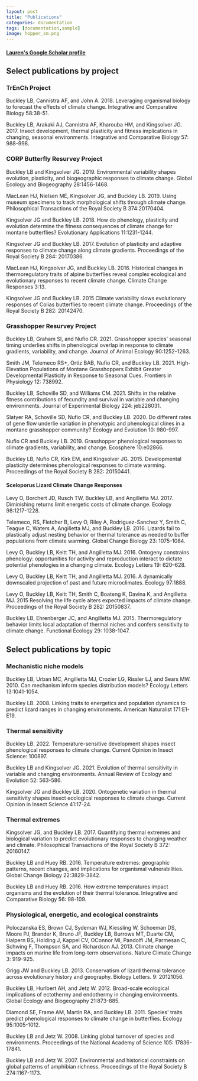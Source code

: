 ```yaml
---
layout: post
title: "Publications"
categories: documentation
tags: [documentation,sample]
image: hopper_sm.png
---
```


#### [Lauren's Google Scholar profile](https://scholar.google.com/citations?user=Iik-8q8AAAAJ)

## Select publications by project
### TrEnCh Project
Buckley LB, Cannistra AF, and John A. 2018. Leveraging organismal biology to forecast the effects of climate change. Integrative and Comparative Biology 58:38-51. 

Buckley LB, Arakaki AJ, Cannistra AF, Kharouba HM, and Kingsolver JG. 2017. Insect development, thermal plasticity and fitness implications in changing, seasonal environments. Integrative and Comparative Biology 57: 988-998.

### CORP Butterfly Resurvey Project
Buckley LB and Kingsolver JG. 2019. Environmental variability shapes evolution, plasticity, and biogeographic responses to climate change. Global Ecology and Biogeography 28:1456-1468.

MacLean HJ, Nielsen ME, Kingsolver JG, and Buckley LB. 2019. Using museum specimens to track morphological shifts through climate change. Philosophical Transactions of the Royal Society B 374:20170404.

Kingsolver JG and Buckley LB. 2018.  How do phenology, plasticity and evolution determine the fitness consequences of climate change for montane butterflies? Evolutionary Applications 11:1231-1244.

Kingsolver JG and Buckley LB. 2017. Evolution of plasticity and adaptive responses to climate change along climate gradients. Proceedings of the Royal Society B 284: 20170386.

MacLean HJ, Kingsolver JG, and Buckley LB. 2016. Historical changes in thermoregulatory traits of alpine butterflies reveal complex ecological and evolutionary responses to recent climate change. Climate Change Responses 3:13.

Kingsolver JG and Buckley LB. 2015 Climate variability slows evolutionary responses of Colias butterflies to recent climate change. Proceedings of the Royal Society B 282: 20142470.

### Grasshopper Resurvey Project
Buckley LB, Graham SI, and Nufio CR. 2021. Grasshopper species’ seasonal timing underlies shifts in phenological overlap in response to climate gradients, variability, and change. Journal of Animal Ecology 90:1252-1263.

Smith JM, Telemeco RS+, Ortiz BAB, Nufio CR, and Buckley LB.  2021. High-Elevation Populations of Montane Grasshoppers Exhibit Greater Developmental Plasticity in Response to Seasonal Cues. Frontiers in Physiology 12: 738992.

Buckley LB, Schoville SD, and Williams CM. 2021. Shifts in the relative fitness contributions of fecundity and survival in variable and changing environments. Journal of Experimental Biology 224:  jeb228031.

Slatyer RA, Schoville SD, Nufio CR, and Buckley LB. 2020. Do different rates of gene flow underlie variation in phenotypic and phenological clines in a montane grasshopper community? Ecology and Evolution 10: 980-997.

Nufio CR and Buckley LB. 2019. Grasshopper phenological responses to climate gradients, variability, and change. Ecosphere 10:e02866.

Buckley LB, Nufio CR, Kirk EM, and Kingsolver JG. 2015. Developmental plasticity determines phenological responses to climate warming. Proceedings of the Royal Society B 282: 20150441.

#### Sceloporus Lizard Climate Change Responses
Levy O, Borchert JD, Rusch TW, Buckley LB, and Angilletta MJ. 2017. Diminishing returns limit energetic costs of climate change. Ecology 98:1217-1228. 

Telemeco, RS, Fletcher B, Levy O, Riley A, Rodriguez-Sanchez Y, Smith C, Teague C, Waters A, Angilletta MJ, and Buckley LB. 2016. Lizards fail to plastically adjust nesting behavior or thermal tolerance as needed to buffer populations from climate warming. Global Change Biology 23: 1075-1084.

Levy O, Buckley LB, Keitt TH, and Angilletta MJ. 2016. Ontogeny constrains phenology: opportunities for activity and reproduction interact to dictate potential phenologies in a changing climate. Ecology Letters 19: 620–628.

Levy O, Buckley LB, Keitt TH, and Angilletta MJ. 2016. A dynamically downscaled projection of past and future microclimates. Ecology 97:1888.

Levy O, Buckley LB, Keitt TH, Smith C, Boateng K, Davina K, and Angilletta MJ. 2015 Resolving the life cycle alters expected impacts of climate change. Proceedings of the Royal Society B 282: 20150837.

Buckley LB, Ehrenberger JC, and Angilletta MJ. 2015. Thermoregulatory behavior limits local adaptation of thermal niches and confers sensitivity to climate change. Functional Ecology 29: 1038-1047.

## Select publications by topic
### Mechanistic niche models
Buckley LB, Urban MC, Angilletta MJ, Crozier LG, Rissler LJ, and Sears MW. 2010. Can mechanism inform species distribution models? Ecology Letters 13:1041-1054. 

Buckley LB. 2008. Linking traits to energetics and population dynamics to predict lizard ranges in changing environments. American Naturalist 171:E1-E19.

### Thermal sensitivity
Buckley LB. 2022. Temperature-sensitive development shapes insect phenological responses to climate change. Current Opinion in Insect Science: 100897.

Buckley LB and Kingsolver JG. 2021. Evolution of thermal sensitivity in variable and changing environments. Annual Review of Ecology and Evolution 52: 563-586.

Kingsolver JG and Buckley LB. 2020. Ontogenetic variation in thermal sensitivity shapes insect ecological responses to climate change. Current Opinion in Insect Science 41:17-24.

### Thermal extremes
Kingsolver JG, and Buckley LB. 2017. Quantifying thermal extremes and biological variation to predict evolutionary responses to changing weather and climate. Philosophical Transactions of the Royal Society B 372: 20160147. 

Buckley LB and Huey RB. 2016. Temperature extremes: geographic patterns, recent changes, and implications for organismal vulnerabilities. Global Change Biology 22:3829-3842.

Buckley LB and Huey RB. 2016. How extreme temperatures impact organisms and the evolution of their thermal tolerance. Integrative and Comparative Biology 56: 98-109. 

### Physiological, energetic, and ecological constraints
Poloczanska ES, Brown CJ, Sydeman WJ, Kiessling W, Schoeman DS, Moore PJ, Brander K, Bruno JF, Buckley LB, Burrows MT, Duarte CM, Halpern BS, Holding J, Kappel CV, OConnor MI, Pandolfi JM, Parmesan C, Schwing F, Thompson SA, and Richardson AJ. 2013. Climate change impacts on marine life from long-term observations. Nature Climate Change 3: 919-925. 

Grigg JW and Buckley LB. 2013. Conservatism of lizard thermal tolerance across evolutionary history and geography. Biology Letters. 9: 20121056.

Buckley LB, Hurlbert AH, and Jetz W. 2012. Broad-scale ecological implications of ectothermy and endothermy in changing environments. Global Ecology and Biogeography 21:873-885.

Diamond SE, Frame AM, Martin RA, and Buckley LB. 2011. Species' traits predict phenological responses to climate change in butterflies. Ecology 95:1005-1012. 

Buckley LB and Jetz W. 2008. Linking global turnover of species and environments. Proceedings of the National Academy of Science 105: 17836-17841.

Buckley LB and Jetz W. 2007. Environmental and historical constraints on global patterns of amphibian richness. Proceedings of the Royal Society B 274:1167-1173. 